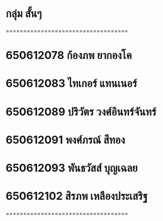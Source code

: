 # กลุ่ม สั้นๆ
===================================
# 650612078   ก้องภพ ยากองโค       
# 650612083   ไทเกอร์ แทนเนอร์       
# 650612089   ปริวัตร วงศ์อินทร์จันทร์ 
# 650612091   พงศ์ภรณ์ สีทอง
# 650612093   พันธวัสส์ บุญเฉลย       
# 650612102   สิรภพ เหลืองประเสริฐ  
===================================
